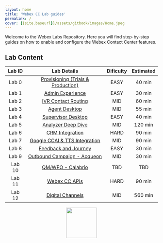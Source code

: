 ```yaml
---
layout: home
title: 'Webex CC Lab guides'
permalink: /
cover: {{site.baseurl}}/assets/gitbook/images/Home.jpeg
---
```



Welcome to the Webex Labs Repository. Here you will find step-by-step guides on how to enable and configure the Webex Contact Center features.


## Lab Content

| Lab ID |                         Lab Details                         | Dificulty | Estimated |
|:------:|:-----------------------------------------------------------:|:---------:|:---------:|
| Lab 0  | [Provisioning (Trials & Production) ]({{site.baseurl}}/pages/Provisioning/) |   EASY    |  40 min   |
| Lab 1  |               [Admin Experience]({{site.baseurl}}/pages/CH/)                |   EASY    |  30 min   |
| Lab 2  |             [IVR Contact Routing]({{site.baseurl}}/pages/IVR/)              |    MID    |  60 min   |
| Lab 3  |               [Agent Desktop]({{site.baseurl}}/pages/Agent/)                |   MID    |  55 min   |
| Lab 4  |          [Supervisor Desktop]({{site.baseurl}}/pages/Supervisor/)           |   EASY    |  40 min   |
| Lab 5  |           [Analyzer Deep Dive]({{site.baseurl}}/pages/Analyzer/)            |    MID    |  120 min   |
| Lab 6  |               [CRM Integration]({{site.baseurl}}/pages/CRM/)                |   HARD    |  90 min   |
| Lab 7  |        [Google CCAI & TTS Integration](/pages/CCAI/)        |   MID    |  90 min   |
| Lab 8  |             [Feedback and Journey]({{site.baseurl}}/pages/JDS_XM/)             |    EASY    |  30 min   |
| Lab 9  |       [Outbound Campaign - Acqueon](/pages/Acqueon/)        |    MID    |  30 min   |
| Lab 10 |            [QM/WFO - Calabrio]({{site.baseurl}}/pages/Calabrio/)            |    TBD    |  TBD  |
| Lab 11 |                [Webex CC APIs]({{site.baseurl}}/pages/API/)                 |   HARD    |  90 min   |
| Lab 12 |             [Digital Channels]({{site.baseurl}}/pages/Digital/)             |    MID    |  560 min  |



<center><img src="{{site.baseurl}}/assets/gitbook/images/webex.png" width="100"></center>

